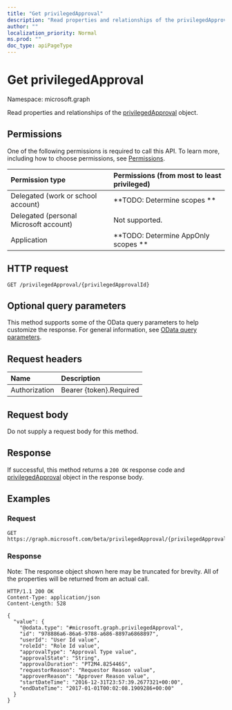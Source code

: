 ```yaml
---
title: "Get privilegedApproval"
description: "Read properties and relationships of the privilegedApproval object."
author: ""
localization_priority: Normal
ms.prod: ""
doc_type: apiPageType
---
```


# Get privilegedApproval

Namespace: microsoft.graph

Read properties and relationships of the [privilegedApproval](../resources/privilegedapproval.md) object.

## Permissions
One of the following permissions is required to call this API. To learn more, including how to choose permissions, see [Permissions](/concepts/permissions-reference.md).

|Permission type|Permissions (from most to least privileged)|
|:---|:---|
|Delegated (work or school account)|**TODO: Determine scopes **|
|Delegated (personal Microsoft account)|Not supported.|
|Application|**TODO: Determine AppOnly scopes **|

## HTTP request
<!-- {
  "blockType": "ignored"
}
-->
``` http
GET /privilegedApproval/{privilegedApprovalId}
```

## Optional query parameters
This method supports some of the OData query parameters to help customize the response. For general information, see [OData query parameters](/graph/query-parameters).

## Request headers
|Name|Description|
|:---|:---|
|Authorization|Bearer {token}.Required|

## Request body
Do not supply a request body for this method.

## Response
If successful, this method returns a `200 OK` response code and [privilegedApproval](../resources/privilegedapproval.md) object in the response body.

## Examples

### Request
<!-- {
  "blockType": "request",
  "name": "get_privilegedapproval"
}
-->
``` http
GET https://graph.microsoft.com/beta/privilegedApproval/{privilegedApprovalId}
```

### Response
Note: The response object shown here may be truncated for brevity. All of the properties will be returned from an actual call.
<!-- {
  "blockType": "response",
  "truncated": true,
  "@odata.type": "microsoft.graph.privilegedApproval"
}
-->
``` http
HTTP/1.1 200 OK
Content-Type: application/json
Content-Length: 528

{
  "value": {
    "@odata.type": "#microsoft.graph.privilegedApproval",
    "id": "978886a6-86a6-9788-a686-8897a6868897",
    "userId": "User Id value",
    "roleId": "Role Id value",
    "approvalType": "Approval Type value",
    "approvalState": "String",
    "approvalDuration": "PT2M4.825446S",
    "requestorReason": "Requestor Reason value",
    "approverReason": "Approver Reason value",
    "startDateTime": "2016-12-31T23:57:39.2677321+00:00",
    "endDateTime": "2017-01-01T00:02:08.1909286+00:00"
  }
}
```

